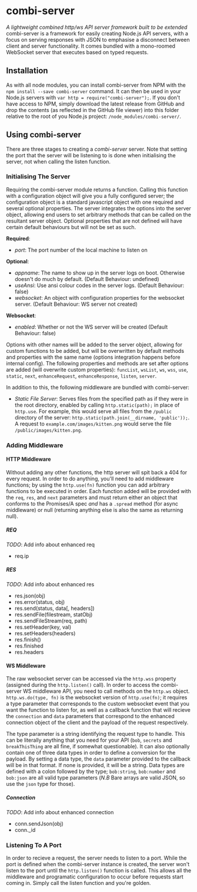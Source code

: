 # combi-server
_A lightweight combined http/ws API server framework built to be extended_
combi-server is a framework for easily creating Node.js API servers, with a focus on serving responses with JSON to emphasise a disconnect between client and
server functionality. It comes bundled with a mono-roomed WebSocket server that executes based on typed requests.

## Installation
As with all node modules, you can install combi-server from NPM with the `npm install --save combi-server` command. It can then be used in your Node.js servers
with `var http = require("combi-server");`. If you don't have access to NPM, simply download the latest release from GitHub and drop the contents (as reflected
in the GitHub file viewer) into this folder relative to the root of you Node.js project: `/node_modules/combi-server/`.

## Using combi-server
There are three stages to creating a *combi-server* server. Note that setting the port that the server will be listening to is done when initialising the server,
not when calling the listen function.

### Initialising The Server
Requiring the combi-server module returns a function. Calling this function with a configuration object will give you a fully configured server; the configuration
object is a standard javascript object with one required and several optional properties. The server integrates the options into the server object, allowing end 
users to set arbitrary methods that can be called on the resultant server object. Optional properties that are not defined will have certain default behaviours but
will not be set as such.

**Required**:
* _port_: The port number of the local machine to listen on

**Optional**:
* _appname_: The name to show up in the server logs on boot. Otherwise doesn't do much by default. (Default Behaviour: undefined)
* _useAnsi_: Use ansi colour codes in the server logs. (Default Behaviour: false)
* _websocket_: An object with configuration properties for the websocket server. (Default Behaviour: WS server not created)

**Websocket**:
* _enabled_: Whether or not the WS server will be created (Default Behaviour: false)

Options with other names will be added to the server object, allowing for custom functions to be added, but will be overwritten by default methods and properties 
with the same name (options integration happens before internal config). The following properties and methods are set after options are added (will overwrite 
custom properties): `funcList`, `wsList`, `ws`, `wss`, `use`, `static`, `next`, `enhanceRequest`, `enhanceResponse`, `listen`, `server`.

In addition to this, the following middleware are bundled with combi-server:
* _Static File Server_: Serves files from the specified path as if they were in the root directory, enabled by calling `http.static(path);` in place of `http.use`. 
For example, this would serve all files from the `/public` directory of the server: `http.static(path.join(__dirname, 'public'));`. A request to 
`example.com/images/kitten.png` would serve the file `/public/images/kitten.png`.

### Adding Middleware

#### HTTP Middleware
Without adding any other functions, the http server will spit back a 404 for every request. In order to do anything, you'll need to add middleware functions; by using 
the `http.use(fn)` function you can add arbitrary functions to be executed in order. Each function added will be provided with the `req`, `res`, and `next` parameters
and must return either an object that conforms to the Promises/A spec _and_ has a `.spread` method (for async middleware) or null (returning anything else is also
the same as returning null). 

##### REQ
_TODO_: Add info about enhanced req
* req.ip

##### RES
_TODO_: Add info about enhanced res
* res.json(obj)
* res.error(status, obj)
* res.send(status, data[, headers])
* res.sendFile(filestream, statObj)
* res.sendFileStream(req, path)
* res.setHeader(key, val)
* res.setHeaders(headers)
* res.finish()
* res.finished
* res.headers

#### WS Middleware
The raw websocket server can be accessed via the `http.wss` property (assigned during the `http.listen()` call). In order to access the combi-server WS middleware API,
you need to call methods on the `http.ws` object. `http.ws.do(type, fn)` is the websocket version of `http.use(fn)`; it requires a type parameter that corresponds to
the custom websocket event that you want the function to listen for, as well as a callback function that will recieve the `connection` and `data` parameters that correspond to 
the enhanced connection object of the client and the payload of the request respectively.

The type parameter is a string identifying the request type to handle. This can be literally anything that you need for your API (`bob`, `secrets` and `breakThisThing`
are all fine, if somewhat questionable). It can also optionally contain one of three data types in order to define a conversion for the payload. By setting a data type,
the `data` parameter provided to the callback will be in that format. If none is provided, it will be a string. Data types are defined with a colon followed by the type;
`bob:string`, `bob:number` and `bob:json` are all valid type parameters (*N.B* Bare arrays are valid JSON, so use the `json` type for those).

##### Connection
_TODO_: Add info about enhanced connection
* conn.sendJson(obj)
* conn._id

### Listening To A Port
In order to recieve a request, the server needs to listen to a port. While the port is defined when the combi-server instance is created, the server won't listen to the port
until the `http.listen()` function is called. This allows all the middleware and programatic configuration to occur before requests start coming in. Simply call the listen
function and you're golden.